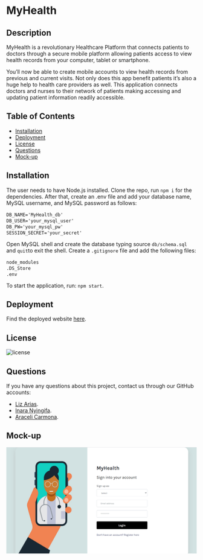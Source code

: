 # MyHealth

## Description
MyHealth is a revolutionary Healthcare Platform that connects patients to doctors through a secure mobile platform allowing patients access to view health records from your computer, tablet or smartphone. 

You’ll now be able to create mobile accounts to view health records from previous and current visits. Not only does this app benefit patients it’s also a huge help to health care providers as well. This application connects doctors and nurses to their network of patients making accessing and updating patient information readily accessible.


## Table of Contents

* [Installation](#installation)
* [Deployment](#deployment)
* [License](#license)
* [Questions](#questions)
* [Mock-up](#mock-up)


## Installation 
The user needs to have Node.js installed. Clone the repo, run `npm i` for the dependencies. After that, create an .env file and add your database name, MySQL username, and MySQL password as follows:

 ```
 DB_NAME='MyHealth_db'
 DB_USER='your_mysql_user'
 DB_PW='your_mysql_pw'
 SESSION_SECRET='your_secret'
 ```

 Open MySQL shell and create the database typing source `db/schema.sql` and `quit`to exit the shell.
 Create a `.gitignore` file and add the following files:

 ```
 node_modules 
 .DS_Store
 .env
 ```

To start the application, run:
`npm start`. 

## Deployment
Find the deployed website [here](https://my-health-application.herokuapp.com/).


## License
![license](https://img.shields.io/badge/license-MIT-brightgreen)

## Questions
If you have any questions about this project, contact us through our GitHub accounts:
 * [Liz Arias](https://github.com/lizariasc).
 * [Inara Nyingifa](https://github.com/inara-nyingifa).
 * [Araceli Carmona](https://github.com/Araceli4690).

## Mock-up
![Mock-up](mockup.png)